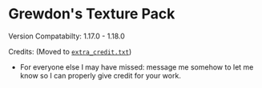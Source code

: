 # Grewdon's Texture Pack
Version Compatabilty: 1.17.0 - 1.18.0


Credits: (Moved to [`extra_credit.txt`](https://github.com/GrewdonGaming21/Grewdons-Texture-Pack/blob/main/Root/extra_credit.txt))
- For everyone else I may have missed: message me somehow to let me know so I can properly give credit for your work.
